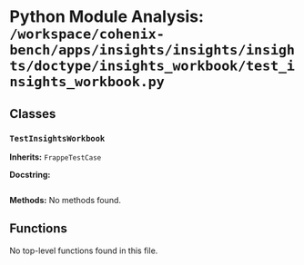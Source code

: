 # Python Module Analysis: `/workspace/cohenix-bench/apps/insights/insights/insights/doctype/insights_workbook/test_insights_workbook.py`

## Classes

### `TestInsightsWorkbook`
**Inherits:** `FrappeTestCase`


**Docstring:**
```

```

**Methods:**
No methods found.




## Functions

No top-level functions found in this file.
